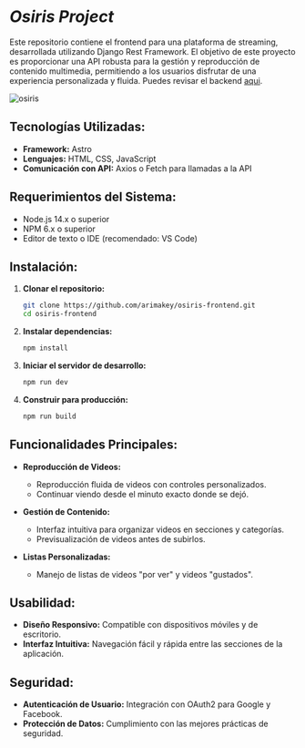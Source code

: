 # *Osiris Project*

Este repositorio contiene el frontend para una plataforma de streaming, desarrollada utilizando Django Rest Framework. El objetivo de este proyecto es proporcionar una API robusta para la gestión y reproducción de contenido multimedia, permitiendo a los usuarios disfrutar de una experiencia personalizada y fluida. Puedes revisar el backend [aqui](https://github.com/arimakey/osiris-backend).

![osiris](https://i.ibb.co/VxKHQMc/Mac-Book-Pro-16-5-2.png)

## **Tecnologías Utilizadas:**

- **Framework:** Astro
- **Lenguajes:** HTML, CSS, JavaScript
- **Comunicación con API:** Axios o Fetch para llamadas a la API


## **Requerimientos del Sistema:**

- Node.js 14.x o superior
- NPM 6.x o superior
- Editor de texto o IDE (recomendado: VS Code)


## **Instalación:**
1. **Clonar el repositorio:**
   ```bash
   git clone https://github.com/arimakey/osiris-frontend.git
   cd osiris-frontend
   ```

2. **Instalar dependencias:**
   ```bash
   npm install
   ```

3. **Iniciar el servidor de desarrollo:**
   ```bash
   npm run dev
   ```

4. **Construir para producción:**
   ```bash
   npm run build
   ```

## **Funcionalidades Principales:**
- **Reproducción de Videos:**
  - Reproducción fluida de videos con controles personalizados.
  - Continuar viendo desde el minuto exacto donde se dejó.


- **Gestión de Contenido:**
  - Interfaz intuitiva para organizar videos en secciones y categorías.
  - Previsualización de videos antes de subirlos.


- **Listas Personalizadas:**
  - Manejo de listas de videos "por ver" y videos "gustados".


## **Usabilidad:**
- **Diseño Responsivo:** Compatible con dispositivos móviles y de escritorio.
- **Interfaz Intuitiva:** Navegación fácil y rápida entre las secciones de la aplicación.


## **Seguridad:**
- **Autenticación de Usuario:** Integración con OAuth2 para Google y Facebook.
- **Protección de Datos:** Cumplimiento con las mejores prácticas de seguridad.

